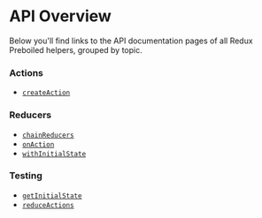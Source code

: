 # API Overview

Below you'll find links to the API documentation pages of all Redux Preboiled
helpers, grouped by topic.

### Actions

* [`createAction`](./createAction.md)

### Reducers

* [`chainReducers`](./chainReducers.md)
* [`onAction`](./onAction.md)
* [`withInitialState`](./withInitialState.md)

### Testing

* [`getInitialState`](./getInitialState.md)
* [`reduceActions`](./reduceActions.md)
